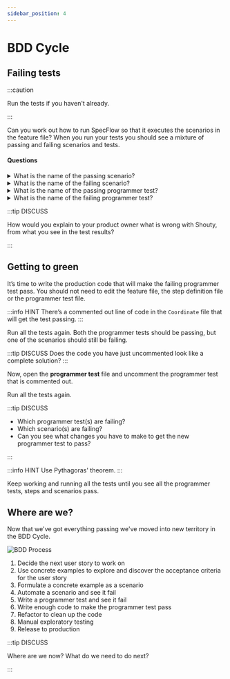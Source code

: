 ```yaml
---
sidebar_position: 4
---
```


# BDD Cycle

## Failing tests

:::caution

Run the tests if you haven't already.

:::

Can you work out how to run SpecFlow so that it executes the scenarios in the feature file? When you run your tests you should see a mixture of passing and failing scenarios and tests.

#### Questions

<details>
  <summary>What is the name of the passing scenario?</summary>

`InRangeShoutIsHeard`

</details>

<details>
  <summary>What is the name of the failing scenario?</summary>

`OutOfRangeShoutIsNotHeard`

</details>
<details>
  <summary>What is the name of the passing programmer test?</summary>

`ItCalculatesTheDistanceFromItself`

</details>
<details>
  <summary>What is the name of the failing programmer test?</summary>

`ItCalculatesTheDistanceFromAnotherCoordinateAlongXAxis`

</details>

:::tip DISCUSS

How would you explain to your product owner what is wrong with Shouty, from what you see in the test results?

:::

## Getting to green

It’s time to write the production code that will make the failing programmer test pass. You should not need to edit the feature file, the step definition file or the programmer test file.

:::info HINT
There’s a commented out line of code in the `Coordinate` file that will get the test passing.
:::

Run all the tests again. Both the programmer tests should be passing, but one of the scenarios
should still be failing.

:::tip DISCUSS
Does the code you have just uncommented look like a complete solution?
:::

Now, open the **programmer test** file and uncomment the programmer test that is commented out.

Run all the tests again.

:::tip DISCUSS

- Which programmer test(s) are failing?
- Which scenario(s) are failing?
- Can you see what changes you have to make to get the new programmer test to pass?

:::

:::info HINT
Use Pythagoras' theorem.
:::

Keep working and running all the tests until you see all the programmer tests, steps and scenarios pass.

## Where are we?

Now that we've got everything passing we've moved into new territory in the BDD Cycle.

![BDD Process](/img/shouty/bdd-process.png)

1. Decide the next user story to work on
2. Use concrete examples to explore and discover the acceptance criteria for the user story
3. Formulate a concrete example as a scenario
4. Automate a scenario and see it fail
5. Write a programmer test and see it fail
6. Write enough code to make the programmer test pass
7. Refactor to clean up the code
8. Manual exploratory testing
9. Release to production

:::tip DISCUSS

Where are we now? What do we need to do next?

:::
